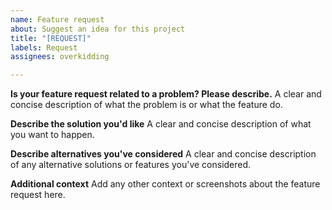 ```yaml
---
name: Feature request
about: Suggest an idea for this project
title: "[REQUEST]"
labels: Request
assignees: overkidding

---
```


**Is your feature request related to a problem? Please describe.**
A clear and concise description of what the problem is or what the feature do.

**Describe the solution you'd like**
A clear and concise description of what you want to happen.

**Describe alternatives you've considered**
A clear and concise description of any alternative solutions or features you've considered.

**Additional context**
Add any other context or screenshots about the feature request here.
